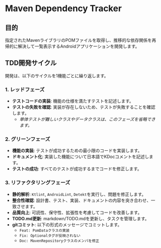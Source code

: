 # Maven Dependency Tracker

## 目的

指定されたMavenライブラリのPOMファイルを取得し、推移的な依存関係を再帰的に解決して一覧表示するAndroidアプリケーションを開発します。

## TDD開発サイクル

開発は、以下のサイクルを1機能ごとに繰り返します。

### 1. レッドフェーズ
- **テストコードの実装**: 機能の仕様を満たすテストを記述します。
- **テストの失敗を確認**: 実装が存在しないため、テストが失敗することを確認します。
  - *単体テストが難しいクラスやデータクラスは、このフェーズを省略できます。*

### 2. グリーンフェーズ
- **機能の実装**: テストが成功するための最小限のコードを実装します。
- **ドキュメント化**: 実装した機能について日本語でKDocコメントを記述します。
- **テストの成功**: すべてのテストが成功するまでコードを修正します。

### 3. リファクタリングフェーズ
- **静的解析**: `Ktlint`, `AndroidLint`, `Detekt`を実行し、問題を修正します。
- **整合性確認**: 設計書、テスト、実装、ドキュメントの内容を突き合わせ、一致させます。
- **品質向上**: 可読性、保守性、拡張性を考慮してコードを改善します。
- **TODO.md更新**: markdown/TODO.mdを更新し、タスクを管理します。
- **gitコミット**: 以下の形式のメッセージでコミットします。
  - `Feat: PomDataクラスの実装`
  - `Fix: Optionalタグが反映されない`
  - `Doc: MavenRepositoryクラスのメンバを修正`
